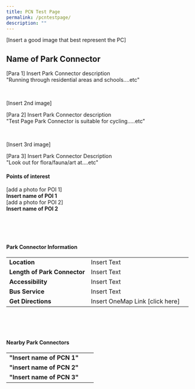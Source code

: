 ```yaml
---
title: PCN Test Page
permalink: /pcntestpage/
description: ""
---
```



[Insert a good image that best represent the PC]

## Name of Park Connector

[Para 1] Insert Park Connector description <br>
"Running through residential areas and schools....etc"

<br>

[Insert 2nd image]

[Para 2] Insert Park Connector description <br>
"Test Page Park Connector is suitable for cycling.....etc"

<br>

[Insert 3rd image]

[Para 3] Insert Park Connector Description <br>
"Look out for flora/fauna/art at....etc"

#### Points of interest

[add a photo for POI 1]
<br>
**Insert name of POI 1**
<br>
[add a photo for POI 2]
<br>
**Insert name of POI 2**

<br>
<br>
<br>

#### Park Connector Information
|  |  |  |
| -------- | -------- | -------- |
| **Location** | Insert Text |  |
| **Length of Park Connector** | Insert Text   |  |
| **Accessibility** | Insert Text | |
| **Bus Service** | Insert Text | |
| **Get Directions** | Insert OneMap Link [click here] | |

<br>
<br>
<br>	

#### Nearby Park Connectors
|   |  |  |
| -------- | -------- | -------- |
| **"Insert name of PCN 1"** | | |
| **"insert name of PCN 2"** | | |
| **"Insert name of PCN 3"** | | |




